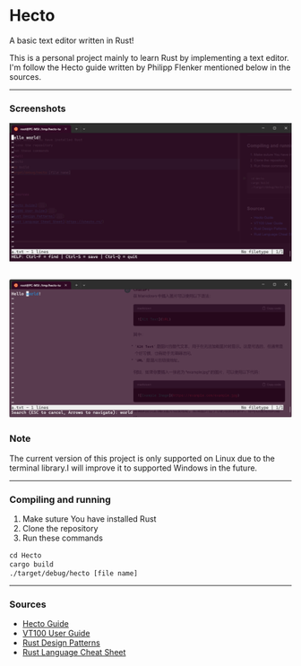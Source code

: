 # Hecto
A basic text editor written in Rust!

This is a personal project mainly to learn Rust by implementing a text editor.
I'm follow the Hecto guide written by Philipp Flenker mentioned below in the sources.

---
### Screenshots
![初始化界面](imgs/init.png)

![查找字符串](imgs/search.png)
---

### Note
The current version of this project is only supported on Linux due to the terminal library.I will improve it to supported Windows in the future.

---

### Compiling and running

1. Make suture You have installed Rust
2. Clone the repository
3. Run these commands
```shell
cd Hecto
cargo build
./target/debug/hecto [file name]
```
---

### Sources

* [Hecto Guide](https://www.philippflenker.com/hecto)
* [VT100 User Guide](http://vt100.net/docs/vt100-ug/chapter3.html)
* [Rust Design Patterns](https://rust-unofficial.github.io/patterns/intro.html)
* [Rust Language Cheat Sheet](https://cheats.rs/)